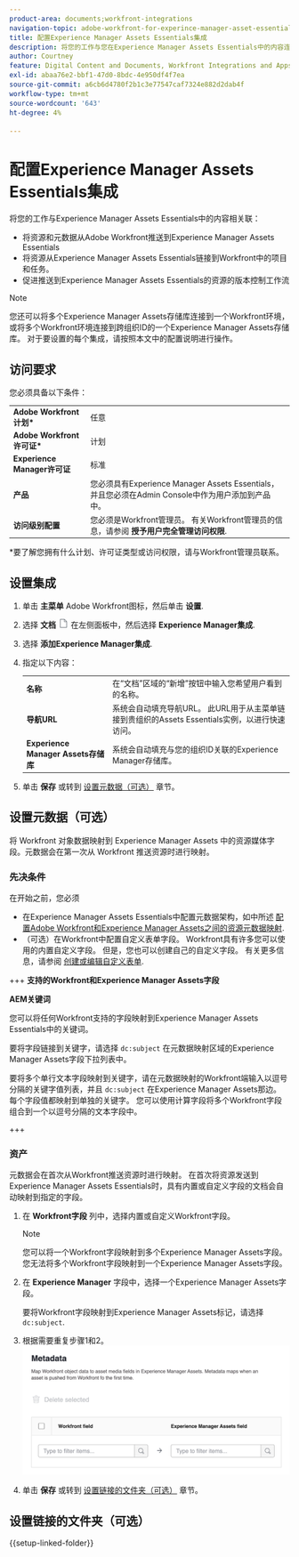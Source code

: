 ```yaml
---
product-area: documents;workfront-integrations
navigation-topic: adobe-workfront-for-experince-manager-asset-essentials
title: 配置Experience Manager Assets Essentials集成
description: 将您的工作与您在Experience Manager Assets Essentials中的内容连接起来 — 编辑我。
author: Courtney
feature: Digital Content and Documents, Workfront Integrations and Apps
exl-id: abaa76e2-bbf1-47d0-8bdc-4e950df4f7ea
source-git-commit: a6cb6d4780f2b1c3e77547caf7324e882d2dab4f
workflow-type: tm+mt
source-wordcount: '643'
ht-degree: 4%

---
```


# 配置Experience Manager Assets Essentials集成

将您的工作与Experience Manager Assets Essentials中的内容相关联&#x200B;：

* 将资源和元数据从Adobe Workfront推送到Experience Manager Assets Essentials&#x200B;
* 将资源从Experience Manager Assets Essentials链接到Workfront中的项目和任务&#x200B;。
* 促进推送到Experience Manager Assets Essentials的资源的版本控制工作流

>[!NOTE]
>
>您还可以将多个Experience Manager Assets存储库连接到一个Workfront环境，或将多个Workfront环境连接到跨组织ID的一个Experience Manager Assets存储库。 对于要设置的每个集成，请按照本文中的配置说明进行操作。

## 访问要求

您必须具备以下条件：

<table>
  <tr>
   <td><strong>Adobe Workfront计划*</strong>
   </td>
   <td>任意
   </td>
  </tr>
  <tr>
   <td><strong>Adobe Workfront许可证*</strong>
   </td>
   <td>计划
   </td>
  </tr>
  <tr>
   <td><strong>Experience Manager许可证</strong>
   </td>
   <td>标准
   </td>
  </tr>
  <tr>
   <td><strong>产品</strong>
   </td>
   <td>您必须具有Experience Manager Assets Essentials，并且您必须在Admin Console中作为用户添加到产品中。
   </td>
  </tr>
  <tr>
   <td><strong>访问级别配置</strong>
   </td>
   <td>您必须是Workfront管理员。 有关Workfront管理员的信息，请参阅 <strong>授予用户完全管理访问权限</strong>.
   </td>
  </tr>
</table>


*要了解您拥有什么计划、许可证类型或访问权限，请与Workfront管理员联系。


## 设置集成

1. 单击 **主菜单** Adobe Workfront图标，然后单击 **设置**.
1. 选择  **文档** ![文档图标](assets/document-icon.png) 在左侧面板中，然后选择 **Experience Manager集成**.
1. 选择 **添加Experience Manager集成**.
1. 指定以下内容：

   <table>
   <tr>
      <td><strong>名称</strong>
      </td>
      <td>在“文档”区域的“新增”按钮中输入您希望用户看到的名称。
      </td>
   </tr>
   <tr>
      <td><strong>导航URL</strong>
      </td>
      <td>系统会自动填充导航URL。 此URL用于从主菜单链接到贵组织的Assets Essentials实例，以进行快速访问。
      </td>
   </tr>
   <tr>
      <td>
      <strong>Experience Manager Assets存储库</strong>
      </td>
      <td>
      系统会自动填充与您的组织ID关联的Experience Manager存储库。
      </td>
   </tr>
   </table>

1. 单击 **保存** 或转到 [设置元数据（可选）](#set-up-metadata-optional) 章节。


## 设置元数据（可选）

将 Workfront 对象数据映射到 Experience Manager Assets 中的资源媒体字段。元数据会在第一次从 Workfront 推送资源时进行映射。


### 先决条件

在开始之前，您必须

* 在Experience Manager Assets Essentials中配置元数据架构，如中所述 [配置Adobe Workfront和Experience Manager Assets之间的资源元数据映射](https://experienceleague.adobe.com/docs/experience-manager-cloud-service/content/assets/integrations/configure-asset-metadata-mapping.html?lang=en).
* （可选）在Workfront中配置自定义表单字段。 Workfront具有许多您可以使用的内置自定义字段。 但是，您也可以创建自己的自定义字段。 有关更多信息，请参阅 [创建或编辑自定义表单](/help/quicksilver/administration-and-setup/customize-workfront/create-manage-custom-forms/create-or-edit-a-custom-form.md).

+++ **支持的Workfront和Experience Manager Assets字段**

**AEM关键词**

您可以将任何Workfront支持的字段映射到Experience Manager Assets Essentials中的关键词。

要将字段链接到关键字，请选择 `dc:subject` 在元数据映射区域的Experience Manager Assets字段下拉列表中。

要将多个单行文本字段映射到关键字，请在元数据映射的Workfront端输入以逗号分隔的关键字值列表，并且 `dc:subject` 在Experience Manager Assets那边。 每个字段值都映射到单独的关键字。 您可以使用计算字段将多个Workfront字段组合到一个以逗号分隔的文本字段中。

<!--
Look for essentials article
For more information on keywords in Experience Manager Assets, including how to create and manage keywords, see [Administering Tags]( https://experienceleague.adobe.com/docs/experience-manager-64/administering/contentmanagement/tags.html?lang=en).
-->

+++


### 资产

元数据会在首次从Workfront推送资源时进行映射。 在首次将资源发送到Experience Manager Assets Essentials时，具有内置或自定义字段的文档会自动映射到指定的字段。

1. 在 **Workfront字段** 列中，选择内置或自定义Workfront字段。
   >[!NOTE]
   >
   >您可以将一个Workfront字段映射到多个Experience Manager Assets字段。 您无法将多个Workfront字段映射到一个Experience Manager Assets字段。
1. 在 **Experience Manager** 字段中，选择一个Experience Manager Assets字段。

   要将Workfront字段映射到Experience Manager Assets标记，请选择 `dc:subject`.
1. 根据需要重复步骤1和2。
   ![启用元数据](assets/metadata-assets-essentials.png)
1. 单击 **保存** 或转到 [设置链接的文件夹（可选）](#set-up-linked-folders-optional) 章节。


## 设置链接的文件夹（可选）

{{setup-linked-folder}}
